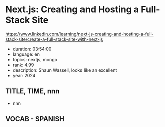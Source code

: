 # Next.js: Creating and Hosting a Full-Stack Site

https://www.linkedin.com/learning/next-js-creating-and-hosting-a-full-stack-site/create-a-full-stack-site-with-next-js

- duration: 03:54:00
- language: en
- topics: nextjs, mongo
- rank: 4.99
- description: Shaun Wassell, looks like an excellent
- year: 2024

## TITLE, TIME, nnn

- nnn

## VOCAB - SPANISH

```
```

